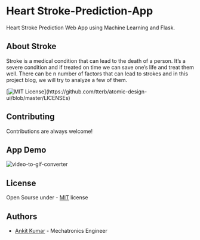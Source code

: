 
# Heart Stroke-Prediction-App

Heart Stroke Prediction Web App using Machine Learning and Flask.





## About Stroke

Stroke is a medical condition that can lead to the death of a person. It’s a severe condition and if treated on time we can save one’s life and treat them well. There can be n number of factors that can lead to strokes and in this project blog, we will try to analyze a few of them.


[![MIT License](https://img.shields.io/apm/l/atomic-design-ui.svg?)](https://github.com/tterb/atomic-design-ui/blob/master/LICENSEs)


## Contributing

Contributions are always welcome!



## App Demo


![video-to-gif-converter](https://user-images.githubusercontent.com/85494641/144584692-78287347-aa38-41c8-a2e1-ca0a12c8cbcd.gif)





## License

Open Sourse under - [MIT](https://choosealicense.com/licenses/mit/) license

## Authors

- [Ankit Kumar](https://www.github.com/ankitkumar174)   - Mechatronics Engineer

